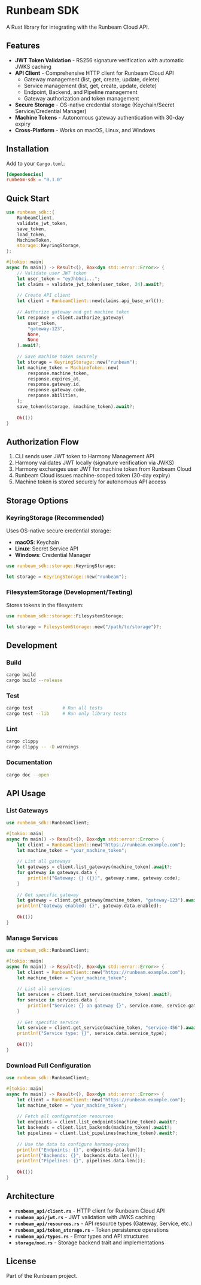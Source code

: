 # Runbeam SDK

A Rust library for integrating with the Runbeam Cloud API.

## Features

- **JWT Token Validation** - RS256 signature verification with automatic JWKS caching
- **API Client** - Comprehensive HTTP client for Runbeam Cloud API
  - Gateway management (list, get, create, update, delete)
  - Service management (list, get, create, update, delete)
  - Endpoint, Backend, and Pipeline management
  - Gateway authorization and token management
- **Secure Storage** - OS-native credential storage (Keychain/Secret Service/Credential Manager)
- **Machine Tokens** - Autonomous gateway authentication with 30-day expiry
- **Cross-Platform** - Works on macOS, Linux, and Windows

## Installation

Add to your `Cargo.toml`:

```toml
[dependencies]
runbeam-sdk = "0.1.0"
```

## Quick Start

```rust
use runbeam_sdk::{
    RunbeamClient,
    validate_jwt_token,
    save_token,
    load_token,
    MachineToken,
    storage::KeyringStorage,
};

#[tokio::main]
async fn main() -> Result<(), Box<dyn std::error::Error>> {
    // Validate user JWT token
    let user_token = "eyJhbGci...";
    let claims = validate_jwt_token(user_token, 24).await?;
    
    // Create API client
    let client = RunbeamClient::new(claims.api_base_url());
    
    // Authorize gateway and get machine token
    let response = client.authorize_gateway(
        user_token,
        "gateway-123",
        None,
        None
    ).await?;
    
    // Save machine token securely
    let storage = KeyringStorage::new("runbeam");
    let machine_token = MachineToken::new(
        response.machine_token,
        response.expires_at,
        response.gateway.id,
        response.gateway.code,
        response.abilities,
    );
    save_token(&storage, &machine_token).await?;
    
    Ok(())
}
```

## Authorization Flow

1. CLI sends user JWT token to Harmony Management API
2. Harmony validates JWT locally (signature verification via JWKS)
3. Harmony exchanges user JWT for machine token from Runbeam Cloud
4. Runbeam Cloud issues machine-scoped token (30-day expiry)
5. Machine token is stored securely for autonomous API access

## Storage Options

### KeyringStorage (Recommended)

Uses OS-native secure credential storage:
- **macOS**: Keychain
- **Linux**: Secret Service API
- **Windows**: Credential Manager

```rust
use runbeam_sdk::storage::KeyringStorage;

let storage = KeyringStorage::new("runbeam");
```

### FilesystemStorage (Development/Testing)

Stores tokens in the filesystem:

```rust
use runbeam_sdk::storage::FilesystemStorage;

let storage = FilesystemStorage::new("/path/to/storage")?;
```

## Development

### Build

```bash
cargo build
cargo build --release
```

### Test

```bash
cargo test           # Run all tests
cargo test --lib     # Run only library tests
```

### Lint

```bash
cargo clippy
cargo clippy -- -D warnings
```

### Documentation

```bash
cargo doc --open
```

## API Usage

### List Gateways

```rust
use runbeam_sdk::RunbeamClient;

#[tokio::main]
async fn main() -> Result<(), Box<dyn std::error::Error>> {
    let client = RunbeamClient::new("https://runbeam.example.com");
    let machine_token = "your_machine_token";
    
    // List all gateways
    let gateways = client.list_gateways(machine_token).await?;
    for gateway in gateways.data {
        println!("Gateway: {} ({})", gateway.name, gateway.code);
    }
    
    // Get specific gateway
    let gateway = client.get_gateway(machine_token, "gateway-123").await?;
    println!("Gateway enabled: {}", gateway.data.enabled);
    
    Ok(())
}
```

### Manage Services

```rust
use runbeam_sdk::RunbeamClient;

#[tokio::main]
async fn main() -> Result<(), Box<dyn std::error::Error>> {
    let client = RunbeamClient::new("https://runbeam.example.com");
    let machine_token = "your_machine_token";
    
    // List all services
    let services = client.list_services(machine_token).await?;
    for service in services.data {
        println!("Service: {} on gateway {}", service.name, service.gateway_id);
    }
    
    // Get specific service
    let service = client.get_service(machine_token, "service-456").await?;
    println!("Service type: {}", service.data.service_type);
    
    Ok(())
}
```

### Download Full Configuration

```rust
use runbeam_sdk::RunbeamClient;

#[tokio::main]
async fn main() -> Result<(), Box<dyn std::error::Error>> {
    let client = RunbeamClient::new("https://runbeam.example.com");
    let machine_token = "your_machine_token";
    
    // Fetch all configuration resources
    let endpoints = client.list_endpoints(machine_token).await?;
    let backends = client.list_backends(machine_token).await?;
    let pipelines = client.list_pipelines(machine_token).await?;
    
    // Use the data to configure harmony-proxy
    println!("Endpoints: {}", endpoints.data.len());
    println!("Backends: {}", backends.data.len());
    println!("Pipelines: {}", pipelines.data.len());
    
    Ok(())
}
```

## Architecture

- **`runbeam_api/client.rs`** - HTTP client for Runbeam Cloud API
- **`runbeam_api/jwt.rs`** - JWT validation with JWKS caching
- **`runbeam_api/resources.rs`** - API resource types (Gateway, Service, etc.)
- **`runbeam_api/token_storage.rs`** - Token persistence operations
- **`runbeam_api/types.rs`** - Error types and API structures
- **`storage/mod.rs`** - Storage backend trait and implementations

## License

Part of the Runbeam project.
